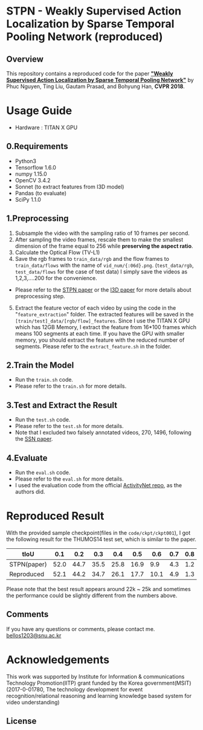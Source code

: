 STPN - Weakly Supervised Action Localization by Sparse Temporal Pooling Network (reproduced)
============================================================================================
Overview
--------

This repository contains a reproduced code for the paper [__"Weakly Supervised Action Localization by Sparse Temporal Pooling Network"__](https://arxiv.org/abs/1712.05080) by Phuc Nguyen, Ting Liu, Gautam Prasad, and Bohyung Han, __CVPR 2018__.


Usage Guide
===========
* Hardware : TITAN X GPU 

0.Requirements
--------------
* Python3
* Tensorflow 1.6.0
* numpy 1.15.0
* OpenCV 3.4.2
* Sonnet (to extract features from I3D model) 
* Pandas (to evaluate)
* SciPy 1.1.0


1.Preprocessing
---------------
1) Subsample the video with the sampling ratio of 10 frames per second.
2) After sampling the video frames, rescale them to make the smallest dimension of the frame equal to 256 while **preserving the aspect ratio**.
3) Calculate the Optical Flow (TV-L1)
4) Save the rgb frames to `train_data/rgb` and the flow frames to `train_data/flows` with the name of `vid_num/{:06d}.png`. (`test_data/rgb`, `test_data/flows` for the case of test data)
   I simply save the videos as 1,2,3,....200 for the convenience.

* Please refer to the [STPN paper](https://arxiv.org/abs/1712.05080) or the [I3D paper](https://arxiv.org/abs/1705.07750) for more details about preprocessing step.

5) Extract the feature vector of each video by using the code in the "`feature_extraction`" folder. The extracted features will be saved in the `[train/test]_data/[rgb/flow]_features`.
   Since I use the TITAN X GPU which has 12GB Memory, I extract the feature from 16*100 frames which means 100 segments at each time. If you have the GPU with smaller memory, you should extract the feature with the reduced number of segments.
   Please refer to the `extract_feature.sh` in the folder.

2.Train the Model
-----------------
* Run the `train.sh` code. 
* Please refer to the `train.sh` for more details.

3.Test and Extract the Result
-----------------------------
* Run the `test.sh` code. 
* Please refer to the `test.sh` for more details. 
* Note that I excluded two falsely annotated videos, 270, 1496, following the [SSN paper](https://arxiv.org/pdf/1704.06228.pdf).

4.Evaluate
----------
* Run the `eval.sh` code. 
* Please refer to the `eval.sh` for more details. 
* I used the evaluation code from the official [ActivityNet repo](https://github.com/activitynet/ActivityNet), as the authors did.

Reproduced Result
=================
With the provided sample checkpoint(files in the `code/ckpt/ckpt001`), I got the following result for the THUMOS14 test set, which is similar to the paper.

|    tIoU    | 0.1| 0.2| 0.3| 0.4| 0.5| 0.6| 0.7| 0.8| 0.9| mAP|
|------------|----|----|----|----|----|----|----|----|----|----|
| STPN(paper)|52.0|44.7|35.5|25.8|16.9| 9.9| 4.3| 1.2| 0.1|21.2|
| Reproduced |52.1|44.2|34.7|26.1|17.7|10.1| 4.9| 1.3| 0.1|21.3|

Please note that the best result appears around 22k ~ 25k and sometimes the performance could be slightly different from the numbers above.

Comments
--------

If you have any questions or comments, please contact me. <bellos1203@snu.ac.kr>

# Acknowledgements

This work was supported by Institute for Information & communications Technology Promotion(IITP) grant funded by the Korea government(MSIT) (2017-0-01780, The technology development for event recognition/relational reasoning and learning knowledge based system for video understanding)

License
-------

